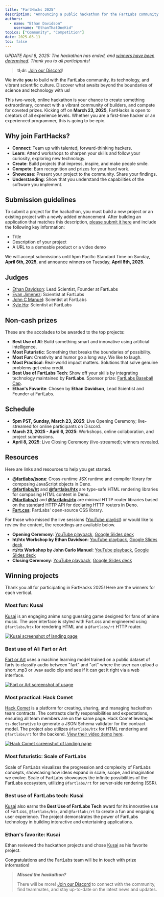 ```yaml
---
title: "FartHacks 2025"
description: "Announcing a public hackathon for the FartLabs community."
authors:
  - name: "Ethan Davidson"
    username: "EthanThatOneKid"
topics: ["Community", "Competition"]
date: 2025-03-11
toc: false
---
```


_UPDATE April 8, 2025: The hackathon has ended, and
[winners have been determined](#winning-projects). Thank you to all
participants!_

> **tl;dr**: [Join our Discord](https://go.fart.tools/chat)!

We invite **you** to build with the FartLabs community, its technology, and
vibrant scientific culture. Discover what awaits beyond the boundaries of
science and technology with us!

This two-week, online hackathon is your chance to create something
extraordinary, connect with a vibrant community of builders, and compete for
coveted prizes. Kicking off on **March 23, 2025**, FartHacks is open to creators
of all experience levels. Whether you are a first-time hacker or an experienced
programmer, this is going to be epic.

## Why join FartHacks?

- **Connect**: Team up with talented, forward-thinking hackers.
- **Learn**: Attend workshops to sharpen your skills and follow your curiosity,
  exploring new technology.
- **Create**: Build projects that impress, inspire, and make people smile.
- **Compete**: Earn recognition and prizes for your hard work.
- **Showcase**: Present your project to the community. Share your findings.
- **Understanding**: Show that you understand the capabilities of the software
  you implement.

## Submission guidelines

To submit a project for the hackathon, you must build a new project or an
existing project with a newly added enhancement. After building an application
that matches this description,
[please submit it here](https://go.fart.tools/hackathon-submit) and include the
following key information:

- Title
- Description of your project
- A URL to a demoable product or a video demo

We will accept submissions until 5pm Pacific Standard Time on Sunday, **April
6th, 2025**, and announce winners on Tuesday, **April 8th, 2025**.

## Judges

- [Ethan Davidson](https://github.com/EthanThatOneKid): Lead Scientist, Founder
  at FartLabs
- [Evan Jimenez](https://github.com/EvanCPSC): Scientist at FartLabs
- [John C Manuel](https://github.com/johncmanuel): Scientist at FartLabs
- [Kyle Ho](https://github.com/KQPH): Scientist at FartLabs

## Non-cash prizes

These are the accolades to be awarded to the top projects:

- **Best Use of AI**: Build something smart and innovative using artificial
  intelligence.
- **Most Futuristic**: Something that breaks the boundaries of possibility.
- **Most Fun**: Creativity and humor go a long way. We like to laugh.
- **Most Practical**: Real-world impact matters. Solutions that solve genuine
  problems get extra credit.
- **Best Use of FartLabs Tech**: Show off your skills by integrating technology
  maintained by **FartLabs**. Sponsor prize:
  [FartLabs Baseball Cap](https://shop.fartlabs.org/products/fartlabs-baseball-cap).
- **Ethan's Favorite**: Chosen by **Ethan Davidson**, Lead Scientist and Founder
  at FartLabs.

## Schedule

- **5pm PST, Sunday, March 23, 2025**: Live Opening Ceremony; live-streamed for
  online participants on Discord.
- **March 23, 2025 - April 6, 2025**: Workshops, online collaboration, and
  project submissions.
- **April 8, 2025**: Live Closing Ceremony (live-streamed); winners revealed.

## Resources

Here are links and resources to help you get started.

- [**@fartlabs/jsonx**](https://github.com/FartLabs/jsonx): Cross-runtime JSX
  runtime and compiler library for composing JavaScript objects in Deno.
- [**@fartlabs/ht**](https://github.com/FartLabs/ht) and
  [**@fartlabs/htx**](https://github.com/FartLabs/htx) are type-safe HTML
  rendering libraries for composing HTML content in Deno.
- [**@fartlabs/rt**](https://github.com/FartLabs/rt) and
  [**@fartlabs/rtx**](https://github.com/FartLabs/rtx) are minimal HTTP router
  libraries based on the standard HTTP API for declaring HTTP routers in Deno.
- [**Fart.css**](https://css.fart.tools/): FartLabs' open-source CSS library.

For those who missed the live sessions
([YouTube playlist](https://www.youtube.com/playlist?list=PL4gn8nYhtc_6Ktq47RGnDPswBMaY8h754&si=jOIOgYCUCgPi_brl))
or would like to review the content, the recordings are available below.

- **Opening Ceremony**: [YouTube playback](https://youtu.be/bbeME9BaSKs),
  [Google Slides deck](https://docs.google.com/presentation/d/1-LhqrvFEPZmx6t2sqAV6eDoLzxbxVWic5_7zmDANZDA/edit?usp=sharing)
- **ht/htx Workshop by Ethan Davidson**:
  [YouTube playback](https://youtu.be/8G6ZNsF27bQ),
  [Google Slides deck](https://docs.google.com/presentation/d/1rL5VYeAQZJuv16WEhdqfVsyI8v62QL6kCnavexg1ie4/edit?usp=sharing)
- **rt/rtx Workshop by John Carlo Manuel**:
  [YouTube playback](https://youtu.be/tQq3OK1ND1g),
  [Google Slides deck](https://docs.google.com/presentation/d/1uD_AvgMYsGOkEDVd2jt3Z1J1N7At6DT2ElQ0s5FsDfo/edit?usp=sharing)
- **Closing Ceremony**: [YouTube playback](https://youtu.be/YRtKfJ6_kcU),
  [Google Slides deck](https://docs.google.com/presentation/d/1RCcadLHoBgYNTamDiavp8Vs7v1aozvZzotDjMTHnv2o/edit?usp=sharing)

## Winning projects

Thank you all for participating in FartHacks 2025! Here are the winners for each
vertical.

### Most fun: Kusai

[Kusai](https://kusai-921.deno.dev/) is an engaging anime song guessing game
designed for fans of anime music. The user interface is styled with Fart.css and
engineered using `@fartlabs/htx` for rendering HTML and a `@fartlabs/rt` HTTP
router.

[![Kusai screenshot of landing page](./kusai.webp)](https://github.com/FartLabs/hackathon/issues/5)

### Best use of AI: Fart or Art

[Fart or Art](https://github.com/sidvasu/Fart-or-Art) uses a machine learning
model trained on a public dataset of farts to classify audio between "fart" and
"art" where the user can upload a short .mp3 or .wav audio clip and see if it
can get it right via a web interface.

[![Fart or Art screenshot of usage](./fart-or-art.webp)](https://github.com/FartLabs/hackathon/issues/1)

### Most practical: Hack Comet

[Hack Comet](https://hack-comet.deno.dev/) is a platform for creating, sharing,
and managing hackathon team contracts. The contracts clarify responsibilities
and expectations, ensuring all team members are on the same page. Hack Comet
leverages `ts-declarative` to generate a JSON Schema validator for the contract
model. The project also utilizes `@fartlabs/htx` for HTML rendering and
`@fartlabs/rt` for the backend.
[View their video demo here](https://www.youtube.com/watch?v=4cGKLzlk4DE).

[![Hack Comet screenshot of landing page](./hack-comet.webp)](https://github.com/FartLabs/hackathon/issues/3)

### Most futuristic: Scale of FartLabs

Scale of FartLabs visualizes the progression and complexity of FartLabs
concepts, showcasing how ideas expand in scale, scope, and imagination we
evolve. Scale of FartLabs showcases the infinite possibilities of the FartLabs
ecosystem, utilizing `@fartlabs/rt` for server-side rendering (SSR).

### Best use of FartLabs tech: Kusai

[Kusai](https://kusai-921.deno.dev/) also earns the **Best Use of FartLabs
Tech** award for its innovative use of Fart.css, `@fartlabs/htx`, and
`@fartlabs/rt` to create a fun and engaging user experience. The project
demonstrates the power of FartLabs technology in building interactive and
entertaining applications.

### Ethan's favorite: Kusai

Ethan reviewed the hackathon projects and chose
[Kusai](https://kusai-921.deno.dev/) as his favorite project.

Congratulations and the FartLabs team will be in touch with prize information!

> _**Missed the hackathon?**_
>
> There will be more! [Join our Discord](https://go.fart.tools/chat) to connect
> with the community, find teammates, and stay up-to-date on the latest news and
> updates.

